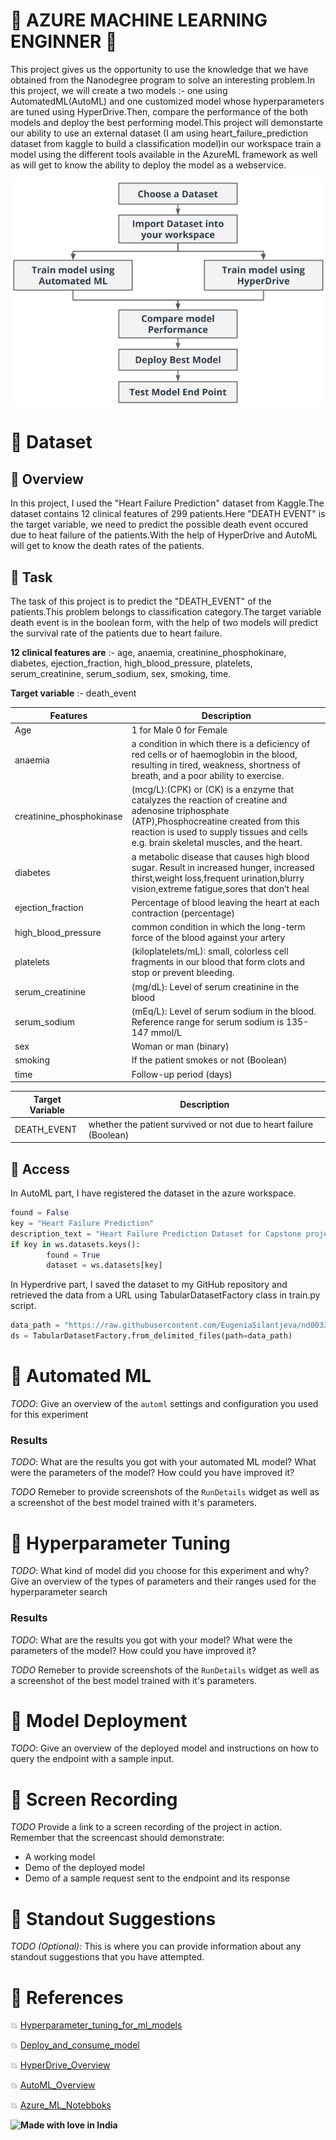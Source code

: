 # :dizzy: AZURE MACHINE LEARNING ENGINNER :dizzy: 

This project gives us the opportunity to use the knowledge that we have obtained from the Nanodegree program to solve an interesting problem.In this project, we will create a two models :- one using AutomatedML(AutoML) and one customized model whose hyperparameters are tuned using HyperDrive.Then, compare the performance of the both models and deploy the best performing model.This project will demonstarte our ability to use an external dataset (I am using heart_failure_prediction dataset from kaggle to build a classification model)in our workspace train a model using the different tools available in the AzureML framework as well as will get to know the ability to deploy the model as a webservice.  

![](screenshots/capstone-diagram.png)


# :dizzy: Dataset

## :dizzy: Overview

In this project, I used the "Heart Failure Prediction" dataset from Kaggle.The dataset contains 12 clinical features of 299 patients.Here "DEATH EVENT" is the target variable, we need to predict the possible death event occured due to heat failure of the patients.With the help of HyperDrive and AutoML will get to know the death rates of the patients.

## :dizzy: Task

The task of this project is to predict the "DEATH_EVENT" of the patients.This problem belongs to classification category.The target variable death event is in the boolean form, with the help of two models will predict the survival rate of the patients due to heart failure.

**12 clinical features are** :- age, anaemia, creatinine_phosphokinare, diabetes, ejection_fraction, high_blood_pressure, platelets, serum_creatinine, serum_sodium, sex, smoking, time.

**Target variable** :- death_event


| Features                    | Description                                              |
| ----------------------------| ---------------------------------------------------------|
| Age                         | 1 for Male 0 for Female
|anaemia                      | a condition in which there is a deficiency of red cells or of haemoglobin in the blood, resulting in tired, weakness, shortness of breath, and a                                poor ability to exercise.
|creatinine_phosphokinase     | (mcg/L):(CPK) or (CK) is a enzyme that catalyzes the reaction of creatine and adenosine triphosphate (ATP),Phosphocreatine created from this                                    reaction is used to supply tissues and cells e.g. brain skeletal muscles, and the heart.
|diabetes                     |  a metabolic disease that causes high blood sugar. Result in increased hunger, increased thirst,weight loss,frequent urination,blurry                                             vision,extreme fatigue,sores that don’t heal
|ejection_fraction            | Percentage of blood leaving the heart at each contraction (percentage)
|high_blood_pressure          | common condition in which the long-term force of the blood against your artery
|platelets                    | (kiloplatelets/mL): small, colorless cell fragments in our blood that form clots and stop or prevent bleeding.
|serum_creatinine             | (mg/dL): Level of serum creatinine in the blood
|serum_sodium                 | (mEq/L): Level of serum sodium in the blood. Reference range for serum sodium is 135-147 mmol/L
|sex                          | Woman or man (binary)
|smoking                      | If the patient smokes or not (Boolean)
|time                         | Follow-up period (days)



|Target Variable | Description                                                      |
|----------------|------------------------------------------------------------------|
| DEATH_EVENT    | whether the patient survived or not due to heart failure (Boolean)|



## :dizzy: Access

In AutoML part, I have registered the dataset in the azure workspace.


```Python
found = False
key = "Heart Failure Prediction"
description_text = "Heart Failure Prediction Dataset for Capstone project"
if key in ws.datasets.keys(): 
        found = True
        dataset = ws.datasets[key]
```

In Hyperdrive part, I saved the dataset to my GitHub repository and retrieved the data from a URL using TabularDatasetFactory class in train.py script.

```Python
data_path = "https://raw.githubusercontent.com/EugeniaSilantjeva/nd00333-capstone/master/heart_failure_clinical_records_dataset.csv"
ds = TabularDatasetFactory.from_delimited_files(path=data_path)
```


# :dizzy: Automated ML
*TODO*: Give an overview of the `automl` settings and configuration you used for this experiment

### Results
*TODO*: What are the results you got with your automated ML model? What were the parameters of the model? How could you have improved it?

*TODO* Remeber to provide screenshots of the `RunDetails` widget as well as a screenshot of the best model trained with it's parameters.

# :dizzy: Hyperparameter Tuning
*TODO*: What kind of model did you choose for this experiment and why? Give an overview of the types of parameters and their ranges used for the hyperparameter search


### Results
*TODO*: What are the results you got with your model? What were the parameters of the model? How could you have improved it?

*TODO* Remeber to provide screenshots of the `RunDetails` widget as well as a screenshot of the best model trained with it's parameters.

# :dizzy: Model Deployment
*TODO*: Give an overview of the deployed model and instructions on how to query the endpoint with a sample input.

# :dizzy: Screen Recording
*TODO* Provide a link to a screen recording of the project in action. Remember that the screencast should demonstrate:
- A working model
- Demo of the deployed  model
- Demo of a sample request sent to the endpoint and its response

# :dizzy: Standout Suggestions
*TODO (Optional):* This is where you can provide information about any standout suggestions that you have attempted.

# :dizzy: References

:collision: [Hyperparameter_tuning_for_ml_models](https://github.com/microsoft/MLHyperparameterTuning)

:collision: [Deploy_and_consume_model](https://docs.microsoft.com/en-us/azure/machine-learning/how-to-consume-web-service?view=azure-ml-py&tabs=python#call-the-service-python)

:collision: [HyperDrive_Overview](https://docs.microsoft.com/en-us/azure/machine-learning/how-to-consume-web-service?view=azure-ml-py&tabs=python#call-the-service-python) 

:collision: [AutoML_Overview](https://docs.microsoft.com/en-us/azure/machine-learning/concept-automated-ml?view=azure-ml-py)

:collision: [Azure_ML_Notebboks](https://github.com/Azure/MachineLearningNotebooks)







  **![Made with love in India](https://madewithlove.now.sh/in?heart=true&template=for-the-badge)**
